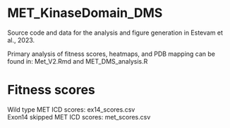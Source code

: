 # MET_KinaseDomain_DMS

Source code and data for the analysis and figure generation in Estevam et al., 2023. 

Primary analysis of fitness scores, heatmaps, and PDB mapping can be found in: Met_V2.Rmd and MET_DMS_analysis.R 

# Fitness scores 
  Wild type MET ICD scores: ex14_scores.csv  
  Exon14 skipped MET ICD scores: met_scores.csv 
